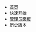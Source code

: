 * [首页](/?id=simple-file-system-admin10)
* [快速开始](/?id=快速开始)
* [管理员面板](/adminpanel)
* [历史版本](/historicalversion)